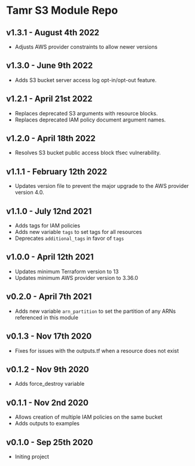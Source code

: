 # Tamr S3 Module Repo

## v1.3.1 - August 4th 2022
* Adjusts AWS provider constraints to allow newer versions

## v1.3.0 - June 9th 2022
* Adds S3 bucket server access log opt-in/opt-out feature.

## v1.2.1 - April 21st 2022
* Replaces deprecated S3 arguments with resource blocks.
* Replaces deprecated IAM policy document argument names.

## v1.2.0 - April 18th 2022
* Resolves S3 bucket public access block tfsec vulnerability.

## v1.1.1 - February 12th 2022
* Updates version file to prevent the major upgrade to the AWS provider version 4.0.

## v1.1.0 - July 12nd 2021
* Adds tags for IAM policies
* Adds new variable `tags` to set tags for all resources
* Deprecates `additional_tags` in favor of `tags`

## v1.0.0 - April 12th 2021
* Updates minimum Terraform version to 13
* Updates minimum AWS provider version to 3.36.0

## v0.2.0 - April 7th 2021
*  Adds new variable `arn_partition` to set the partition of any ARNs referenced in this module

## v0.1.3 - Nov 17th 2020
* Fixes for issues with the outputs.tf when a resource does not exist

## v0.1.2 - Nov 9th 2020
* Adds force_destroy variable

## v0.1.1 - Nov 2nd 2020
* Allows creation of multiple IAM policies on the same bucket
* Adds outputs to examples

## v0.1.0 - Sep 25th 2020
* Initing project
